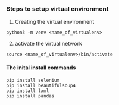 ### Steps to setup virtual environment

1. Creating the virtual environment
```
python3 -m venv <name_of_virtualenv>
```
2. activate the virtual network
```
source <name_of_virtualenv>/bin/activate
```


#### The inital install commands

```
pip install selenium
pip install beautifulsoup4
pip install lxml
pip install pandas
```